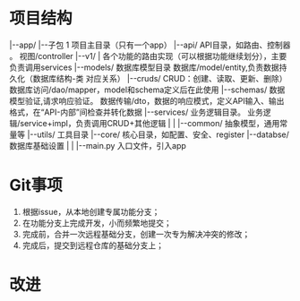 # 项目结构
|--app/ 
    |--子包 1       项目主目录（只有一个app）
        |--api/         API目录，如路由、控制器 。      视图/controller
            |--v1/
                |               各个功能的路由实现（可以根据功能继续划分），主要负责调用services
        |--models/      数据库模型目录                 数据库/model/entity,负责数据持久化（数据库结构-类 对应关系）
        |--cruds/       CRUD：创建、读取、更新、删除）  数据库访问/dao/mapper，model和schema定义后在此使用
        |--schemas/     数据模型验证,请求响应验证。     数据传输/dto，数据的响应模式，定义API输入、输出格式，在“API-内部”间检查并转化数据
        |--services/    业务逻辑目录。                 业务逻辑/service+impl，负责调用CRUD+其他逻辑
|
|
|--common/      抽象模型，通用常量等
|--utils/       工具目录
|--core/        核心目录，如配置、安全、register
|--databse/     数据库基础设置
|
|
|--main.py    入口文件，引入app

# Git事项
1. 根据issue，从本地创建专属功能分支；
2. 在功能分支上完成开发，小而频繁地提交；
3. 完成前，合并一次远程基础分支，创建一次专为解决冲突的修改；
4. 完成后，提交到远程仓库的基础分支上；

# 改进